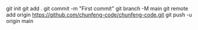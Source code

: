 git init
git add .
git commit -m "First commit"
git branch -M main
git remote add origin https://github.com/chunfeng-code/chunfeng-code.git
git push -u origin main
